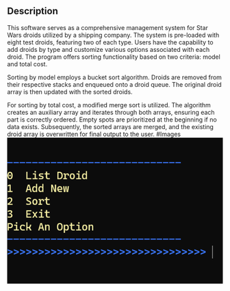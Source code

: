 ## Description
This software serves as a comprehensive management system for Star Wars droids utilized by a shipping company. The system is pre-loaded with eight test droids, featuring two of each type. Users have the capability to add droids by type and customize various options associated with each droid. The program offers sorting functionality based on two criteria: model and total cost.

Sorting by model employs a bucket sort algorithm. Droids are removed from their respective stacks and enqueued onto a droid queue. The original droid array is then updated with the sorted droids.

For sorting by total cost, a modified merge sort is utilized. The algorithm creates an auxiliary array and iterates through both arrays, ensuring each part is correctly ordered. Empty spots are prioritized at the beginning if no data exists. Subsequently, the sorted arrays are merged, and the existing droid array is overwritten for final output to the user.
#Images
![screenshot](Images/droidinventorymanager.png)




